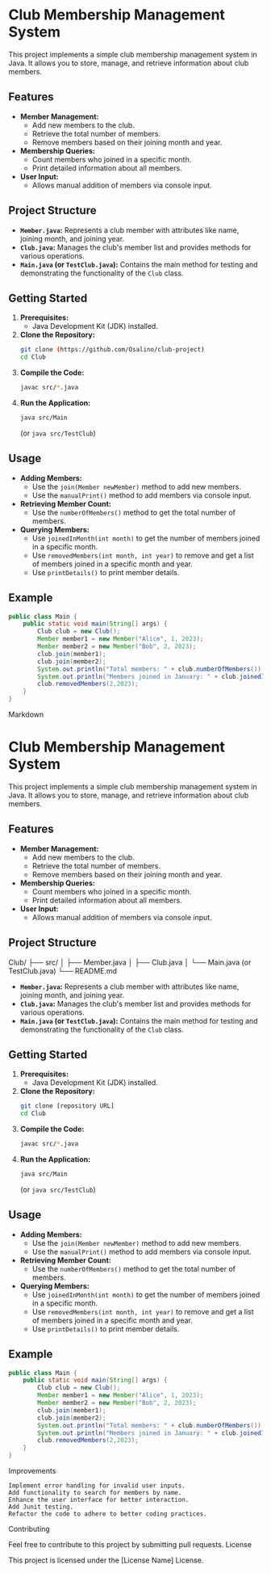 # Club Membership Management System

This project implements a simple club membership management system in Java. It allows you to store, manage, and retrieve information about club members.

## Features

* **Member Management:**
    * Add new members to the club.
    * Retrieve the total number of members.
    * Remove members based on their joining month and year.
* **Membership Queries:**
    * Count members who joined in a specific month.
    * Print detailed information about all members.
* **User Input:**
    * Allows manual addition of members via console input.

## Project Structure

* **`Member.java`:** Represents a club member with attributes like name, joining month, and joining year.
* **`Club.java`:** Manages the club's member list and provides methods for various operations.
* **`Main.java` (or `TestClub.java`):** Contains the main method for testing and demonstrating the functionality of the `Club` class.

## Getting Started

1.  **Prerequisites:**
    * Java Development Kit (JDK) installed.
2.  **Clone the Repository:**
    ```bash
    git clone (https://github.com/Osalino/club-project)
    cd Club
    ```
3.  **Compile the Code:**
    ```bash
    javac src/*.java
    ```
4.  **Run the Application:**
    ```bash
    java src/Main
    ```
    (or `java src/TestClub`)

## Usage

* **Adding Members:**
    * Use the `join(Member newMember)` method to add new members.
    * Use the `manualPrint()` method to add members via console input.
* **Retrieving Member Count:**
    * Use the `numberOfMembers()` method to get the total number of members.
* **Querying Members:**
    * Use `joinedInMonth(int month)` to get the number of members joined in a specific month.
    * Use `removedMembers(int month, int year)` to remove and get a list of members joined in a specific month and year.
    * Use `printDetails()` to print member details.

## Example

```java
public class Main {
    public static void main(String[] args) {
        Club club = new Club();
        Member member1 = new Member("Alice", 1, 2023);
        Member member2 = new Member("Bob", 2, 2023);
        club.join(member1);
        club.join(member2);
        System.out.println("Total members: " + club.numberOfMembers());
        System.out.println("Members joined in January: " + club.joinedInMonth(1));
        club.removedMembers(2,2023);
    }
}

```

Markdown

# Club Membership Management System

This project implements a simple club membership management system in Java. It allows you to store, manage, and retrieve information about club members.

## Features

* **Member Management:**
    * Add new members to the club.
    * Retrieve the total number of members.
    * Remove members based on their joining month and year.
* **Membership Queries:**
    * Count members who joined in a specific month.
    * Print detailed information about all members.
* **User Input:**
    * Allows manual addition of members via console input.

## Project Structure

Club/
├── src/
│   ├── Member.java
│   ├── Club.java
│   └── Main.java (or TestClub.java)
└── README.md


* **`Member.java`:** Represents a club member with attributes like name, joining month, and joining year.
* **`Club.java`:** Manages the club's member list and provides methods for various operations.
* **`Main.java` (or `TestClub.java`):** Contains the main method for testing and demonstrating the functionality of the `Club` class.

## Getting Started

1.  **Prerequisites:**
    * Java Development Kit (JDK) installed.
2.  **Clone the Repository:**
    ```bash
    git clone [repository URL]
    cd Club
    ```
3.  **Compile the Code:**
    ```bash
    javac src/*.java
    ```
4.  **Run the Application:**
    ```bash
    java src/Main
    ```
    (or `java src/TestClub`)

## Usage

* **Adding Members:**
    * Use the `join(Member newMember)` method to add new members.
    * Use the `manualPrint()` method to add members via console input.
* **Retrieving Member Count:**
    * Use the `numberOfMembers()` method to get the total number of members.
* **Querying Members:**
    * Use `joinedInMonth(int month)` to get the number of members joined in a specific month.
    * Use `removedMembers(int month, int year)` to remove and get a list of members joined in a specific month and year.
    * Use `printDetails()` to print member details.

## Example

```java
public class Main {
    public static void main(String[] args) {
        Club club = new Club();
        Member member1 = new Member("Alice", 1, 2023);
        Member member2 = new Member("Bob", 2, 2023);
        club.join(member1);
        club.join(member2);
        System.out.println("Total members: " + club.numberOfMembers());
        System.out.println("Members joined in January: " + club.joinedInMonth(1));
        club.removedMembers(2,2023);
    }
}
```
Improvements

    Implement error handling for invalid user inputs.
    Add functionality to search for members by name.
    Enhance the user interface for better interaction.
    Add Junit testing.
    Refactor the code to adhere to better coding practices.

Contributing

Feel free to contribute to this project by submitting pull requests.
License

This project is licensed under the [License Name] License.  
